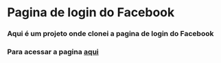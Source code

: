 # Pagina de login do Facebook
 
### Aqui é um projeto onde clonei a pagina de login do Facebook 

### Para acessar a pagina <a href="https://isaquetaylor.github.io/login-facebook/">aqui</a>